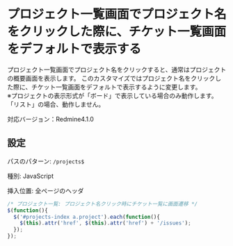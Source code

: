 # プロジェクト一覧画面でプロジェクト名をクリックした際に、チケット一覧画面をデフォルトで表示する

プロジェクト一覧画面でプロジェクト名をクリックすると、通常はプロジェクトの概要画面を表示します。
このカスタマイズではプロジェクト名をクリックした際に、チケット一覧画面をデフォルトで表示するように変更します。  
※プロジェクトの表示形式が「ボード」で表示している場合のみ動作します。「リスト」の場合、動作しません。

対応バージョン：Redmine4.1.0

## 設定

パスのパターン: `/projects$`

種別: JavaScript

挿入位置: 全ページのヘッダ

``` javascript
/* プロジェクト一覧: プロジェクト名クリック時にチケット一覧に画面遷移 */
$(function(){
  $('#projects-index a.project').each(function(){
    $(this).attr('href', $(this).attr('href') + '/issues');
  });
});
```

